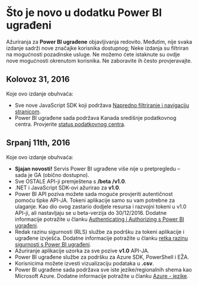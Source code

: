 <properties
   pageTitle="Što je novo u dodatku Power BI ugrađeni"
   description="Dobiti najnovije informacije o što je novo u dodatku Power BI ugrađeni"
   services="power-bi-embedded"
   documentationCenter=""
   authors="guyinacube"
   manager="erikre"
   editor=""
   tags=""/>
<tags
   ms.service="power-bi-embedded"
   ms.devlang="NA"
   ms.topic="article"
   ms.tgt_pltfrm="NA"
   ms.workload="powerbi"
   ms.date="10/04/2016"
   ms.author="asaxton"/>

# <a name="whats-new-in-power-bi-embedded"></a>Što je novo u dodatku Power BI ugrađeni

Ažuriranja za **Power BI ugrađene** objavljivanja redovito. Međutim, nije svaka izdanje sadrži nove značajke korisnika dostupnog; Neke izdanja su filtriran na mogućnosti pozadinske usluge. Ne možemo ćete istaknute su ovdje nove mogućnosti okrenutom korisnika. Ne zaboravite ih često provjeravajte.

## <a name="august-31st-2016"></a>Kolovoz 31, 2016

Koje ovo izdanje obuhvaća:

- Sve nove JavaScript SDK koji podržava [Napredno filtriranje i navigaciju stranicom](power-bi-embedded-interact-with-reports.md).
- Power BI ugrađene sada podržava Kanada središnje podatkovnog centra. Provjerite [status podatkovnog centra](https://azure.microsoft.com/status/).

## <a name="july-11th-2016"></a>Srpanj 11th, 2016

Koje ovo izdanje obuhvaća:

-    **Sjajan novosti!** Servis Power BI ugrađene više nije u pretpregledu – sada je GA (obično dostupno).  
-    Sve OSTALE API-ji premještena s **/beta** **/v1.0**.
-    .NET i JavaScript SDK-ovi ažurirao za **v1.0**.
-    Power BI API poziva možete sada moguće provjeriti autentičnost pomoću tipke API-JA. Tokeni aplikacije samo su vam potrebne za ulaganje. Kao dio ovog zastario dodjele resursa i razvojni tokeni u v1.0 API-ji, ali nastavljaju se u beta-verzija do 30/12/2016. Dodatne informacije potražite u članku [Authenticating i Authorizing s Power BI ugrađeni](power-bi-embedded-app-token-flow.md).
-    Redak razinu sigurnosti (RLS) službe za podršku za tokeni aplikacije i ugrađene izvješća. Dodatne informacije potražite u članku [retka razinu sigurnosti s Power BI ugrađeni](power-bi-embedded-rls.md).
-    Ažuriranje aplikacije uzorka za sve pozive **v1.0** API-JA.
-    Power BI ugrađene službe za podršku za Azure SDK, PowerShell i EŽA.
-    Korisnicima možete izvesti vizualizaciju podataka u **.csv**.
-    Power BI ugrađene sada podržava sve iste jezike/regionalnih shema kao Microsoft Azure. Dodatne informacije potražite u članku [Azure - jezike](http://social.technet.microsoft.com/wiki/contents/articles/4234.windows-azure-extent-of-localization.aspx).
